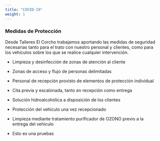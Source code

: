 ```yaml
---
title: "COVID-19"
weight: 1
---
```


### Medidas de Protección

Desde Talleres El Corcho trabajamos aportando las medidas de seguridad necesarias tanto para el trato con nuestro personal y clientes, como para los vehículos sobre los que se realice cualquier intervención.

- Limpieza y desinfección de zonas de atención al cliente

- Zonas de acceso y flujo de personas delimitadas

- Personal de recepción provisto de elementos de protección individual

- Cita previa y escalonada, tanto en recepción como entrega

- Solución hidroalcohólica a disposición de los clientes

- Protección del vehículo una vez recepcionado

- Limpieza mediante tratamiento purificador de OZONO previo a la entrega del vehículo

- Esto es una pruebas
